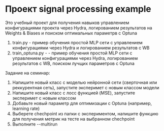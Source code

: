 # Проект signal processing example

Это учебный проект для получения навыков управлением конфигурациями проекта через Hydra, логированием результатов на Weights & Biases и поиском оптимальных параметрв с Optuna

1. train.py - пример обучения простой MLP сети с управлением конфигурациями через Hydra и логированием результатов с WB
2. train_optuna.py - - пример обучения простой MLP сети с управлением конфигурациями через Hydra, логированием результатов с WB, поиском лучщих параметров с Optuna


Задание на семинар:
1. Напишите новый класс с моделью нейронной сети (сверточная или реккурентная сеть), запустите эксперимет с новым классом модели
2. Напишите новый класс с лосс функцией (MSE), запустите эксперимет с новым классом
3. Добавьте новый параметр для оптимизации с Optuna (например, learning rate)
4. Выберете chechpoint из папки с экспериментом, напишите функцию для получения метрик на тесте на выбранном chechpoint
5. Выполните --multirun

